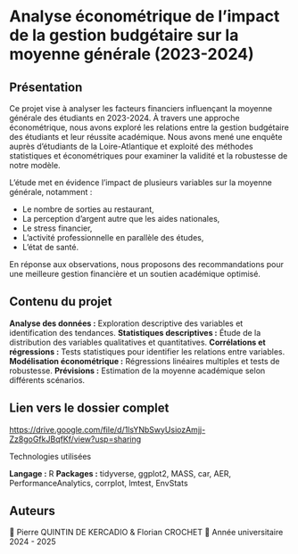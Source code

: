 # Analyse économétrique de l’impact de la gestion budgétaire sur la moyenne générale (2023-2024)

## Présentation

Ce projet vise à analyser les facteurs financiers influençant la moyenne générale des étudiants en 2023-2024. À travers une approche économétrique, nous avons exploré les relations entre la gestion budgétaire des étudiants et leur réussite académique. Nous avons mené une enquête auprès d’étudiants de la Loire-Atlantique et exploité des méthodes statistiques et économétriques pour examiner la validité et la robustesse de notre modèle.

L’étude met en évidence l’impact de plusieurs variables sur la moyenne générale, notamment :

- Le nombre de sorties au restaurant,
- La perception d’argent autre que les aides nationales,
- Le stress financier,
- L’activité professionnelle en parallèle des études,
- L’état de santé.

En réponse aux observations, nous proposons des recommandations pour une meilleure gestion financière et un soutien académique optimisé.

## Contenu du projet

**Analyse des données :** Exploration descriptive des variables et identification des tendances.
**Statistiques descriptives :** Étude de la distribution des variables qualitatives et quantitatives.
**Corrélations et régressions :** Tests statistiques pour identifier les relations entre variables.
**Modélisation économétrique :** Régressions linéaires multiples et tests de robustesse.
**Prévisions :** Estimation de la moyenne académique selon différents scénarios.

## Lien vers le dossier complet

https://drive.google.com/file/d/1lsYNbSwyUsiozAmjj-Zz8goGfkJBqfKf/view?usp=sharing

Technologies utilisées

**Langage :** R
**Packages :** tidyverse, ggplot2, MASS, car, AER, PerformanceAnalytics, corrplot, lmtest, EnvStats 

## Auteurs

📌 Pierre QUINTIN DE KERCADIO & Florian CROCHET
📅 Année universitaire 2024 - 2025